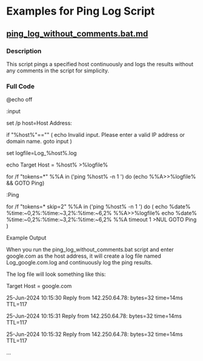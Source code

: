 # Examples for Ping Log Script

## [ping_log_without_comments.bat.md](batch/ping-scripts/ping_log_without_comments.bat.md)

### Description
This script pings a specified host continuously and logs the results without any comments in the script for simplicity.

### Full Code

@echo off

:input

set /p host=Host Address: 

if "%host%"=="" (
    echo Invalid input. Please enter a valid IP address or domain name.
    goto input
)

set logfile=Log_%host%.log

echo Target Host = %host% >%logfile%

for /f "tokens=*" %%A in ('ping %host% -n 1 ') do (echo %%A>>%logfile% && GOTO Ping)

:Ping

for /f "tokens=* skip=2" %%A in ('ping %host% -n 1 ') do (
    echo %date% %time:~0,2%:%time:~3,2%:%time:~6,2% %%A>>%logfile%
    echo %date% %time:~0,2%:%time:~3,2%:%time:~6,2% %%A
    timeout 1 >NUL 
    GOTO Ping
)


Example Output

When you run the ping_log_without_comments.bat script and enter google.com as the host address, it will create a log file named Log_google.com.log and continuously log the ping results.

The log file will look something like this:

Target Host = google.com

25-Jun-2024 10:15:30 Reply from 142.250.64.78: bytes=32 time=14ms TTL=117

25-Jun-2024 10:15:31 Reply from 142.250.64.78: bytes=32 time=14ms TTL=117

25-Jun-2024 10:15:32 Reply from 142.250.64.78: bytes=32 time=14ms TTL=117

...
